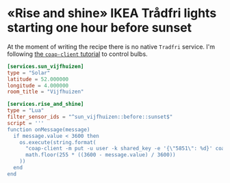 # «Rise and shine» IKEA Trådfri lights starting one hour before sunset

At the moment of writing the recipe there is no native `Tradfri` service. I'm following [the `coap-client` tutorial](https://github.com/glenndehaan/ikea-tradfri-coap-docs/blob/master/README.md) to control bulbs.

```toml
[services.sun_vijfhuizen]
type = "Solar"
latitude = 52.000000
longitude = 4.000000
room_title = "Vijfhuizen"

[services.rise_and_shine]
type = "Lua"
filter_sensor_ids = "^sun_vijfhuizen::before::sunset$"
script = '''
function onMessage(message)
  if message.value < 3600 then
    os.execute(string.format(
      "coap-client -m put -u user -k shared_key -e '{\"5851\": %d}' coaps://GW-XXXXXXXXXXXX.home:5684/15004/131080",
      math.floor(255 * ((3600 - message.value) / 3600))
    ))
  end
end
```

